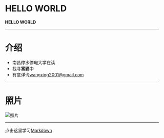 # HELLO WORLD

**HELLO WORLD**

***

# 介绍
- 南昌停水停电大学在读
- 找寻**富婆**中
- 有意详询<wangxing2001@gmail.com>

***

# 照片
![照片](https://tse4-mm.cn.bing.net/th/id/OIP-C.S3XMuDModFSd66fAWBBUjgHaHa?w=169&h=180&c=7&r=0&o=5&dpr=1.25&pid=1.7 "猫猫头")

***
点击这里学习[Markdown](https://markdown.com.cn/basic-syntax/links.html "Markdom")
